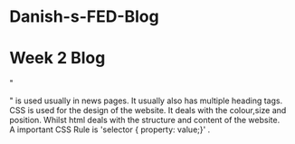 # Danish-s-FED-Blog
<!DOCTYPE html>
<html>
    <head>
    </head>
    <body>
        <h1>Week 2 Blog</h1>
        <p>
            "<article>" is used usually in news pages. It usually also has multiple heading tags.
            <br>
            CSS is used for the design of the website. It deals with the colour,size and position. Whilst html deals with the structure and content of the website.
            <br>
            A important CSS Rule is 'selector { property: value;}' .
        </p>
    </body>

</html>
